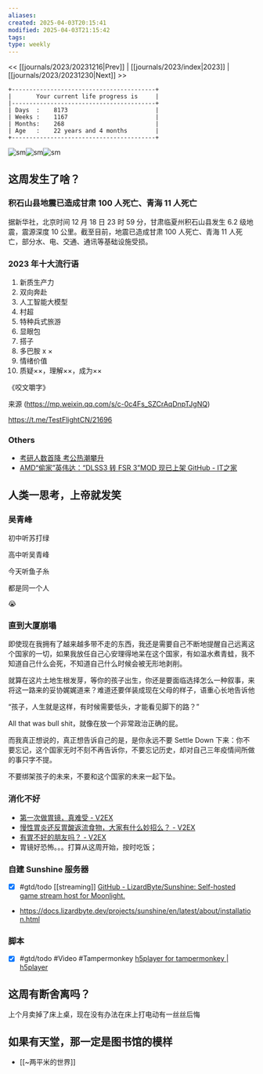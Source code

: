 ```yaml
---
aliases: 
created: 2025-04-03T20:15:41
modified: 2025-04-03T21:15:42
tags: 
type: weekly
---
```


<< [[journals/2023/20231216|Prev]] | [[journals/2023/index|2023]] | [[journals/2023/20231230|Next]] >>

```shell
+-----------------------------------------+
|       Your current life progress is     |
|-----------------------------------------+
| Days  :    8173                         |
| Weeks :    1167                         |
| Months:    268                          |
| Age   :    22 years and 4 months        |
+-----------------------------------------+
```

![sm](https://img.owspace.com/Public/uploads/Download/2023/1218.jpg)![sm](https://img.owspace.com/Public/uploads/Download/2023/1217.jpg)![sm](https://img.owspace.com/Public/uploads/Download/2023/1220.jpg)

## 这周发生了啥？

### 积石山县地震已造成甘肃 100 人死亡、青海 11 人死亡

据新华社，北京时间 12 月 18 日 23 时 59 分，甘肃临夏州积石山县发生 6.2 级地震，震源深度 10 公里。截至目前，地震已造成甘肃 100 人死亡、青海 11 人死亡，部分水、电、交通、通讯等基础设施受损。

### 2023 年十大流行语

1. 新质生产力
2. 双向奔赴
3. 人工智能大模型
4. 村超
5. 特种兵式旅游
6. 显眼包
7. 搭子
8. 多巴胺 x ×
9. 情绪价值
10. 质疑××，理解××，成为××

《咬文嚼字》

来源 (https://mp.weixin.qq.com/s/c-0c4Fs_SZCrAqDnpTJgNQ)

https://t.me/TestFlightCN/21696

### Others

- [考研人数首降 考公热潮攀升](https://t.me/OutsightChina/5106)
- [AMD“偷家”英伟达：“DLSS3 转 FSR 3”MOD 现已上架 GitHub - IT之家](https://www.ithome.com/0/740/047.htm)

## 人类一思考，上帝就发笑

### 吴青峰

初中听苏打绿

高中听吴青峰

​今天听鱼子糸

​都是同一个人

😭

### 直到大厦崩塌

即使现在我拥有了越来越多带不走的东西，我还是需要自己不断地提醒自己远离这个国家的一切，如果我放任自己心安理得地呆在这个国家，有如温水煮青蛙，我不知道自己什么会死，不知道自己什么时候会被无形地剥削。

就算在这片土地生根发芽，等你的孩子出生，你还是要面临选择怎么一种叙事，来将这一路来的妥协娓娓道来？难道还要佯装成现在父母的样子，语重心长地告诉他

“孩子，人生就是这样，有时候需要低头，才能看见脚下的路？”

All that was bull shit，就像在放一个非常政治正确的屁。

而我真正想说的，真正想告诉自己的是，是你永远不要 Settle Down 下来：你不要忘记，这个国家无时不刻不再告诉你，不要忘记历史，却对自己三年疫情间所做的事只字不提。

不要绑架孩子的未来，不要和这个国家的未来一起下坠。

### 消化不好

- [第一次做胃镜，真难受 - V2EX](https://v2ex.com/t/519438)
- [慢性胃炎还反胃酸返流食物，大家有什么妙招么？ - V2EX](https://v2ex.com/t/713088)
- [有胃不好的朋友吗？ - V2EX](https://jp.v2ex.com/t/375980)
- 胃镜好恐怖。。。打算从这周开始，按时吃饭；

### 自建 Sunshine 服务器

- [x] #gtd/todo [[streaming]] [GitHub - LizardByte/Sunshine: Self-hosted game stream host for Moonlight.](https://github.com/SunshineStream/Sunshine)
- https://docs.lizardbyte.dev/projects/sunshine/en/latest/about/installation.html

### 脚本

- [x] #gtd/todo \#Video \#Tampermonkey [h5player for tampermonkey | h5player](https://h5player.anzz.top/home/Introduction.html)

## 这周有断舍离吗？

上个月卖掉了床上桌，现在没有办法在床上打电动有一丝丝后悔

## 如果有天堂，那一定是图书馆的模样

- [[~两平米的世界]]
